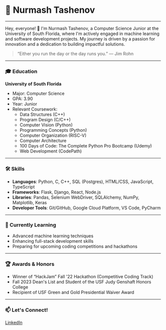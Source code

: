 # 🚀 Nurmash Tashenov
---
Hey, everyone! 👋 I'm Nurmash Tashenov, a Computer Science Junior at the University of South Florida, where I'm actively engaged in machine learning and software development projects. My journey is driven by a passion for innovation and a dedication to building impactful solutions.

> “Either you run the day or the day runs you.” — Jim Rohn

---

### 🎓 Education
**University of South Florida**
- Major: Computer Science
- GPA: 3.90
- Year: Junior
- Relevant Coursework:
  - Data Structures (C++)
  - Program Design (C/C++)
  - Computer Vision (Python)
  - Programming Concepts (Python)
  - Computer Organization (RISC-V)
  - Computer Architecture
  - 100 Days of Code: The Complete Python Pro Bootcamp (Udemy)
  - Web Development (CodePath)

---

### 🛠️ Skills
- **Languages**: Python, C, C++, SQL (Postgres), HTML/CSS, JavaScript, TypeScript
- **Frameworks**: Flask, Django, React, Node.js
- **Libraries**: Pandas, Selenium WebDriver, SQLAlchemy, NumPy, Matplotlib, Keras
- **Developer Tools**: Git/GitHub, Google Cloud Platform, VS Code, PyCharm

---

### 🌱 Currently Learning
- Advanced machine learning techniques
- Enhancing full-stack development skills
- Preparing for upcoming coding competitions and hackathons

---

### 🏆 Awards & Honors
- Winner of “HackJam” Fall '22 Hackathon (Competitive Coding Track)
- Fall 2023 Dean's List and Student of the USF Judy Genshaft Honors College
- Recipient of USF Green and Gold Presidential Waiver Award

---

### 📫 Let's Connect!
[LinkedIn](https://www.linkedin.com/in/nurmash-tashenov)

